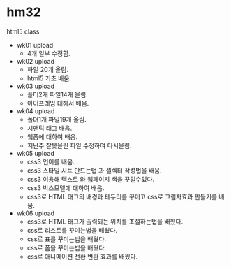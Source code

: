 # hm32
html5 class

- wk01 upload
  - 4개 일부 수정함.
- wk02 upload
  - 파일 20개 올림.
  - html5 기초 배움.
- wk03 upload
  - 폴더2개 파일14개 올림.
  - 아이프레임 대해서 배움.                   
- wk04 upload
  - 폴더1개 파일19개 올림.
  - 시맨틱 태그 배움.
  - 웹폼에 대하여 배움.
  - 지난주 잘못올린 파일 수정하여 다시올림.
- wk05 upload
  - css3 언어를 배움.
  - css3 스타일 시트 만드는법 과 셀렉터 작성법을 배움.
  - css3 이용해 텍스트 와 웹페이지 색을 꾸밀수있다.
  - css3 박스모델에 대하여 배움.
  - css3로 HTML 태그의 배경과 테두리를 꾸미고 css로 그림자효과 만들기를 배움.
- wk06 upload
  - css3로 HTML 태그가 출력되는 위치를 조절하는법을 배웠다.
  - css로 리스트를 꾸미는법을 배웠다.
  - css로 표를 꾸미는법을 배웠다.
  - css로 폼을 꾸미는법을 배웠다.
  - css로 애니메이션 전환 변환 효과를 배웠다.

